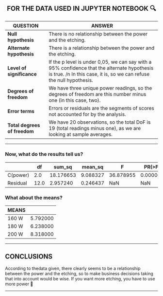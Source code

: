 ## <p align="center"> FOR THE DATA USED IN JUPYTER NOTEBOOK :mag: </p>
| QUESTION | ANSWER |
|---|---|
| **Null hypothesis** | There is no relationship between the power and the etching. |
| **Alternate hypothesis** | There is a relationship between the power and the etching. |
| **Level of significance** | If the p level is under 0,05, we can say with a 95% confidence that the alternate hypothesis is true. /n In this case, it is, so we can refuse the null hypothesis. |
| **Degrees of freedom** | We have three unique power readings, so the degrees of freedom are this number minus one (in this case, two). |
| **Error terms** | Errors or residuals are the segments of scores not accounted for by the analysis. |
| **Total degrees of freedom** | We have 20 observations, so the total DoF is 19 (total readings minus one), as we are looking at sample averages. |

***

### Now, what do the results tell us?

|| df | sum_sq	| mean_sq |	F |	PR(>F)|
|---|---|---|---|---|---|
| C(power) |	2.0	| 18.176653	| 9.088327	| 36.878955	| 0.000008 |
| Residual	| 12.0	| 2.957240	| 0.246437	| NaN	| NaN |

### What about the means?

|**MEANS**||
|---|---|
| 160 W | 5.792000 |
| 180 W | 6.238000 |
| 200 W | 8.318000 |

***

## **CONCLUSIONS**

According to thedata given, there clearly seems to be a relationship between the power and the etching, so to make business decisions taking that into account would be wise.
If you want more etching, you have to use more power :muscle:

***
